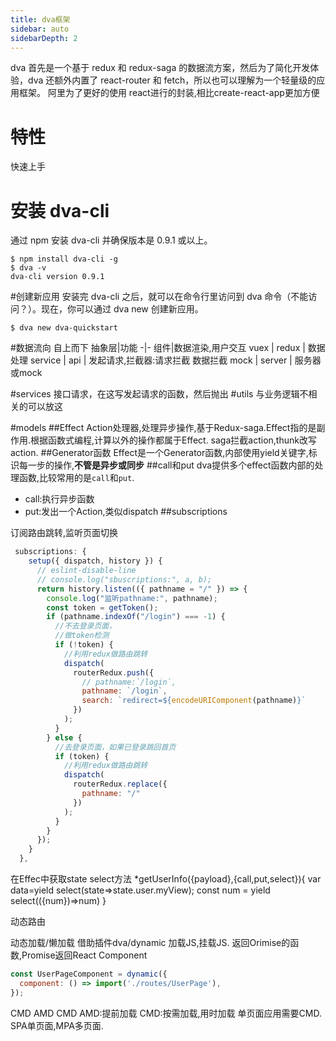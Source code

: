 ```yaml
---
title: dva框架
sidebar: auto
sidebarDepth: 2
---
```

dva 首先是一个基于 redux 和 redux-saga 的数据流方案，然后为了简化开发体验，dva 还额外内置了 react-router 和 fetch，所以也可以理解为一个轻量级的应用框架。
阿里为了更好的使用 react进行的封装,相比create-react-app更加方便
# 特性
快速上手
# 安装 dva-cli
通过 npm 安装 dva-cli 并确保版本是 0.9.1 或以上。

	$ npm install dva-cli -g
	$ dva -v
	dva-cli version 0.9.1
#创建新应用
安装完 dva-cli 之后，就可以在命令行里访问到 dva 命令（不能访问？）。现在，你可以通过 dva new 创建新应用。

	$ dva new dva-quickstart

#数据流向
自上而下
抽象层|功能
-|-
组件|数据渲染,用户交互
vuex \| redux   |	数据处理
service \| api	| 发起请求,拦截器:请求拦截 数据拦截
mock \| server  | 服务器或mock


#services
接口请求，在这写发起请求的函数，然后抛出
#utils
与业务逻辑不相关的可以放这

#models
##Effect
Action处理器,处理异步操作,基于Redux-saga.Effect指的是副作用.根据函数式编程,计算以外的操作都属于Effect.
saga拦截action,thunk改写action.
##Generator函数
Effect是一个Generator函数,内部使用yield关键字,标识每一步的操作,**不管是异步或同步**
##call和put
dva提供多个effect函数内部的处理函数,比较常用的是`call`和`put`.
- call:执行异步函数
- put:发出一个Action,类似dispatch
##subscriptions

订阅路由跳转,监听页面切换
```JavaScript
 subscriptions: {
    setup({ dispatch, history }) {
      // eslint-disable-line
      // console.log("sbuscriptions:", a, b);
      return history.listen(({ pathname = "/" }) => {
        console.log("监听pathname:", pathname);
        const token = getToken();
        if (pathname.indexOf("/login") === -1) {
          //不去登录页面，
          //做token检测
          if (!token) {
            //利用redux做路由跳转
            dispatch(
              routerRedux.push({
                // pathname:`/login`,
                pathname: `/login`,
                search: `redirect=${encodeURIComponent(pathname)}`
              })
            );
          }
        } else {
          //去登录页面，如果已登录跳回首页
          if (token) {
            //利用redux做路由跳转
            dispatch(
              routerRedux.replace({
                pathname: "/"
              })
            );
          }
        }
      });
    }
  },
```

在Effec中获取state
 select方法
*getUserInfo({payload},{call,put,select}){
 var data=yield select(state=>state.user.myView);
  const num = yield select(({num})=>num)
}

动态路由

动态加载/懒加载
借助插件dva/dynamic
加载JS,挂载JS.
返回Orimise的函数,Promise返回React Component
```JavaScript
const UserPageComponent = dynamic({
  component: () => import('./routes/UserPage'),
});
```
  CMD
  AMD CMD
    AMD:提前加载
    CMD:按需加载,用时加载
  单页面应用需要CMD.
  SPA单页面,MPA多页面.
